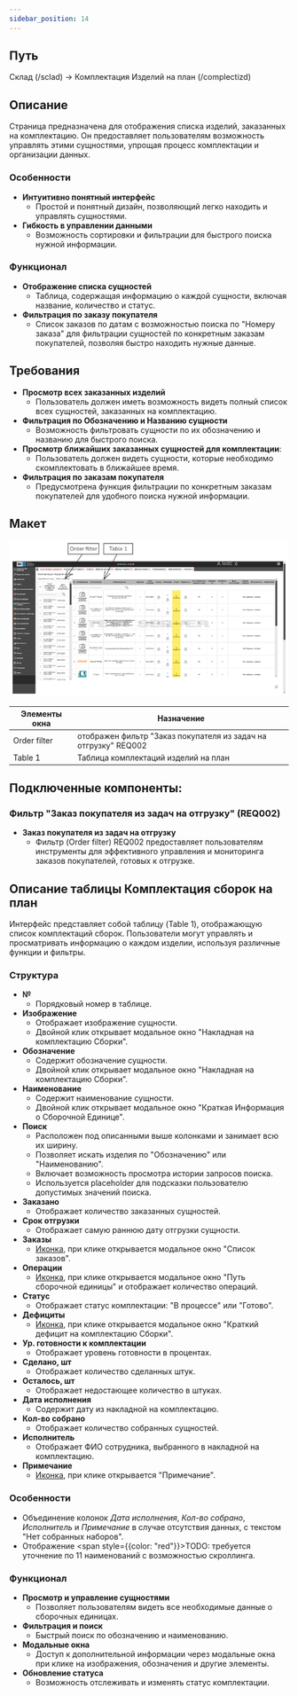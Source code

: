 ```yaml
---
sidebar_position: 14
---
```


## Путь 
Склад (/sclad) -> Комплектация Изделий на план (/complectizd)

## Описание
Страница предназначена для отображения списка изделий, заказанных на комплектацию. Он предоставляет пользователям возможность управлять этими сущностями, упрощая процесс комплектации и организации данных.

### Особенности
- **Интуитивно понятный интерфейс**
    - Простой и понятный дизайн, позволяющий легко находить и управлять сущностями.
- **Гибкость в управлении данными**
    - Возможность сортировки и фильтрации для быстрого поиска нужной информации.

### Функционал
- **Отображение списка сущностей**
   - Таблица, содержащая информацию о каждой сущности, включая название, количество и статус.
- **Фильтрация по заказу покупателя**
   - Список заказов по датам с возможностью поиска по "Номеру заказа" для фильтрации сущностей по конкретным заказам покупателей, позволяя быстро находить нужные данные.

## Требования
- **Просмотр всех заказанных изделий**
  - Пользователь должен иметь возможность видеть полный список всех сущностей, заказанных на комплектацию.
- **Фильтрация по Обозначению и Названию сущности**
  - Возможность фильтровать сущности по их обозначению и названию для быстрого поиска.
- **Просмотр ближайших заказанных сущностей для комплектации**:
  - Пользователь должен видеть сущности, которые необходимо скомплектовать в ближайшее время.
- **Фильтрация по заказам покупателя**
  - Предусмотрена функция фильтрации по конкретным заказам покупателей для удобного поиска нужной информации.

## Макет
![Пример изображения Комплектация сборок на план](\img\CompleteSetOfAssemblies\AssemblyOfProducts.png)

| Элементы окна | Назначение |
|---|---|
|Order filter| отображен фильтр "Заказ покупателя из задач на отгрузку" REQ002 |
|Table 1| Таблица комплектаций изделий на план |

## Подключенные компоненты:
### Фильтр "Заказ покупателя из задач на отгрузку" (REQ002)
- **Заказ покупателя из задач на отгрузку** 
  - Фильтр (Order filter) REQ002 предоставляет пользователям инструменты для эффективного управления и мониторинга заказов покупателей, готовых к отгрузке.

## Описание таблицы Комплектация сборок на план
Интерфейс представляет собой таблицу (Table 1), отображающую список комплектаций сборок. Пользователи могут управлять и просматривать информацию о каждом изделии, используя различные функции и фильтры.

### Структура
- **№** 
    - Порядковый номер в таблице.
- **Изображение** 
    - Отображает изображение сущности.
    - Двойной клик открывает модальное окно "Накладная на комплектацию Сборки".
- **Обозначение** 
    - Содержит обозначение сущности.
    - Двойной клик открывает модальное окно "Накладная на комплектацию Сборки".
- **Наименование** 
    - Содержит наименование сущности.
    - Двойной клик открывает модальное окно "Краткая Информация о Сборочной Единице".
- **Поиск**
    - Расположен под описанными выше колонками и занимает всю их ширину.
    - Позволяет искать изделия по "Обозначению" или "Наименованию".
    - Включает возможность просмотра истории запросов поиска.
    - Используется placeholder для подсказки пользователю допустимых значений поиска.
- **Заказано** 
    - Отображает количество заказанных сущностей.
- **Срок отгрузки** 
    - Отображает самую раннюю дату отгрузки сущности.
- **Заказы** 
    - [Иконка](/img/plus.png), при клике открывается модальное окно "Список заказов".
- **Операции** 
    - [Иконка](/img/plus.png), при клике открывается модальное окно "Путь сборочной единицы" и отображает количество операций.
- **Статус** 
    - Отображает статус комплектации: "В процессе" или "Готово".
- **Дефициты** 
    - [Иконка](/img/plus.png), при клике открывается модальное окно "Краткий дефицит на комплектацию Сборки".
- **Ур. готовности к комплектации** 
    - Отображает уровень готовности в процентах.
- **Сделано, шт** 
    - Отображает количество сделанных штук.
- **Осталось, шт** 
    - Отображает недостающее количество в штуках.
- **Дата исполнения** 
    - Содержит дату из накладной на комплектацию.
- **Кол-во собрано** 
    - Отображает количество собранных сущностей.
- **Исполнитель** 
    - Отображает ФИО сотрудника, выбранного в накладной на комплектацию.
- **Примечание** 
    - [Иконка](/img/plus.png), при клике открывается "Примечание".

### Особенности
- Объединение колонок *Дата исполнения*, *Кол-во собрано*, *Исполнитель* и *Примечание* в случае отсутствия данных, с текстом "Нет собранных наборов".
- Отображение <span style={{color: "red"}}>TODO: требуется уточнение</span> по 11 наименований с возможностью скроллинга.

### Функционал
- **Просмотр и управление сущностями**
    - Позволяет пользователям видеть все необходимые данные о сборочных единицах.
- **Фильтрация и поиск**
    - Быстрый поиск по обозначению и наименованию.
- **Модальные окна**
    - Доступ к дополнительной информации через модальные окна при клике на изображения, обозначения и другие элементы.
- **Обновление статуса**
    - Возможность отслеживать и изменять статус комплектации.
